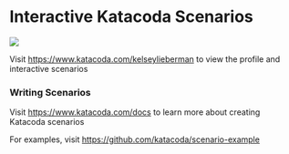 # Interactive Katacoda Scenarios

[![](http://shields.katacoda.com/katacoda/kelseylieberman/count.svg)](https://www.katacoda.com/kelseylieberman "Get your profile on Katacoda.com")

Visit https://www.katacoda.com/kelseylieberman to view the profile and interactive scenarios

### Writing Scenarios
Visit https://www.katacoda.com/docs to learn more about creating Katacoda scenarios

For examples, visit https://github.com/katacoda/scenario-example
